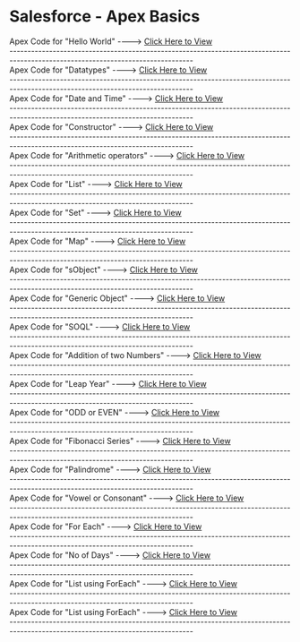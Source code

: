 # Salesforce - Apex Basics
<html>
  <head>
    <body>
Apex Code for "Hello World" ----> <a href="Apex Hello World">Click Here to View</a>
    </body>
  </head>
</html>
<br>---------------------------------------------------------------------------------------------------------------------------------</br>
 
 <html> 
  <head>
    <body>
      Apex Code for "Datatypes" ----> <a href="Datatypes">Click Here to View</a>
    </body>
  </head>
</html>
<br>---------------------------------------------------------------------------------------------------------------------------------</br>

<html> 
  <head>
    <body>
      Apex Code for "Date and Time" ----> <a href="Apex Date and Time">Click Here to View</a>
    </body>
  </head>
</html>
<br>---------------------------------------------------------------------------------------------------------------------------------</br>

<html> 
  <head>
    <body>
      Apex Code for "Constructor" ----> <a href="Apex Constructor">Click Here to View</a>
    </body>
  </head>
</html>
<br>---------------------------------------------------------------------------------------------------------------------------------</br>
<html> 
  <head>
    <body>
      Apex Code for "Arithmetic operators" ----> <a href="ArithmeticOperations">Click Here to View</a>
    </body>
  </head>
</html>
<br>---------------------------------------------------------------------------------------------------------------------------------</br>

<html> 
  <head>
    <body>
      Apex Code for "List" ----> <a href="ListApex">Click Here to View</a>
    </body>
  </head>
</html>
<br>---------------------------------------------------------------------------------------------------------------------------------</br>

<html> 
  <head>
    <body>
      Apex Code for "Set" ----> <a href="Apex Set">Click Here to View</a>
    </body>
  </head>
</html>
<br>---------------------------------------------------------------------------------------------------------------------------------</br>

<html> 
  <head>
    <body>
      Apex Code for "Map" ----> <a href="Apex Map">Click Here to View</a>
    </body>
  </head>
</html>
<br>---------------------------------------------------------------------------------------------------------------------------------</br>
<html> 
  <head>
    <body>
      Apex Code for "sObject" ----> <a href="Apex sobject">Click Here to View</a>
    </body>
  </head>
</html>
<br>---------------------------------------------------------------------------------------------------------------------------------</br>
  <head>
    <body>
      Apex Code for "Generic Object" ----> <a href="Generic Object">Click Here to View</a>
    </body>
  </head>
</html>
<br>---------------------------------------------------------------------------------------------------------------------------------</br>
<html> 
  <head>
    <body>
      Apex Code for "SOQL" ----> <a href="SOQL">Click Here to View</a>
    </body>
  </head>
</html>
<br>---------------------------------------------------------------------------------------------------------------------------------</br>
<html> 
  <head>
    <body>
      Apex Code for "Addition of two Numbers" ----> <a href="Add two numbers">Click Here to View</a>
    </body>
  </head>
</html>
<br>---------------------------------------------------------------------------------------------------------------------------------</br>
<html> 
  <head>
    <body>
      Apex Code for "Leap Year" ----> <a href="Leap year">Click Here to View</a>
    </body>
  </head>
</html>
<br>---------------------------------------------------------------------------------------------------------------------------------</br>
<html>
<head>
    <body>
      Apex Code for "ODD or EVEN" ----> <a href="ODD or EVEN">Click Here to View</a>
    </body>
  </head>
</html>
<br>---------------------------------------------------------------------------------------------------------------------------------</br>
<html>
<head>
    <body>
      Apex Code for "Fibonacci Series" ----> <a href="Fibonacci Series">Click Here to View</a>
    </body>
  </head>
</html>
<br>---------------------------------------------------------------------------------------------------------------------------------</br>
<html>
<head>
    <body>
      Apex Code for "Palindrome" ----> <a href="Palindromes">Click Here to View</a>
    </body>
  </head>
</html>
<br>---------------------------------------------------------------------------------------------------------------------------------</br>
<html>
<head>
    <body>
      Apex Code for "Vowel or Consonant" ----> <a href="Vowel or Consonant">Click Here to View</a>
    </body>
  </head>
</html>
<br>---------------------------------------------------------------------------------------------------------------------------------</br>
<html>
<head>
    <body>
      Apex Code for "For Each" ----> <a href="For each">Click Here to View</a>
    </body>
  </head>
</html>
<br>---------------------------------------------------------------------------------------------------------------------------------</br>
<html>
<head>
    <body>
      Apex Code for "No of Days" ----> <a href="No of Days">Click Here to View</a>
    </body>
  </head>
</html>
<br>---------------------------------------------------------------------------------------------------------------------------------</br>
<html>
<head>
    <body>
      Apex Code for "List using ForEach" ----> <a href="List using Foreach">Click Here to View</a>
    </body>
  </head>
</html>
<br>---------------------------------------------------------------------------------------------------------------------------------</br>
<html>
<head>
    <body>
      Apex Code for "List using ForEach" ----> <a href="List using Foreach">Click Here to View</a>
    </body>
  </head>
</html>
<br>---------------------------------------------------------------------------------------------------------------------------------</br>








